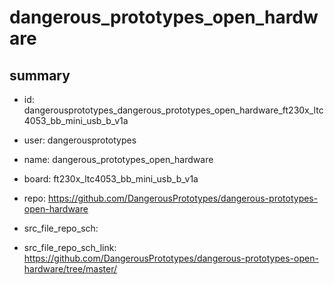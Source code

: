 # dangerous_prototypes_open_hardware
 
## summary 
* id: dangerousprototypes_dangerous_prototypes_open_hardware_ft230x_ltc4053_bb_mini_usb_b_v1a
* user: dangerousprototypes
* name: dangerous_prototypes_open_hardware
* board: ft230x_ltc4053_bb_mini_usb_b_v1a
* repo: https://github.com/DangerousPrototypes/dangerous-prototypes-open-hardware



* src_file_repo_sch: 
* src_file_repo_sch_link: https://github.com/DangerousPrototypes/dangerous-prototypes-open-hardware/tree/master/






